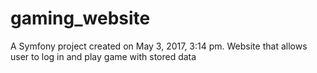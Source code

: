 gaming_website
============

A Symfony project created on May 3, 2017, 3:14 pm.
Website that allows user to log in and play game with stored data